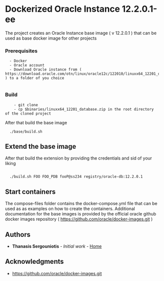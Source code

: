 # Dockerized Oracle Instance 12.2.0.1-ee 

The project creates an Oracle Instance base image ( v 12.2.0.1 ) that
can be used as base docker image for other projects 

### Prerequisites

```
  - Docker
  - Oracle account
  - Download Oracle instance from ( https://download.oracle.com/otn/linux/oracle12c/122010/linuxx64_12201_database.zip ) to a folder of you choice
   
```

### Build

```
    - git clone 
    - cp $binaries/linuxx64_12201_database.zip in the root directory of the cloned project

```

After that build the base image

```
  ./base/build.sh

```

## Extend the base image

After that build the extension by providing the credentials and sid of your liking

```

  ./build.sh FOO FOO_PDB fooP@ss234 registry/oracle-db:12.2.0.1

```

## Start containers

The compose-files folder contains the docker-compose.yml file that can be used as as examples on how to create the containers.
Additional documentation for the base images is provided by the official oracle github docker images repository ( https://github.com/oracle/docker-images.git )




## Authors

* **Thanasis Sergouniotis** - *Initial work* - [Home](http://sergouniotis.com)


## Acknowledgments
* https://github.com/oracle/docker-images.git
